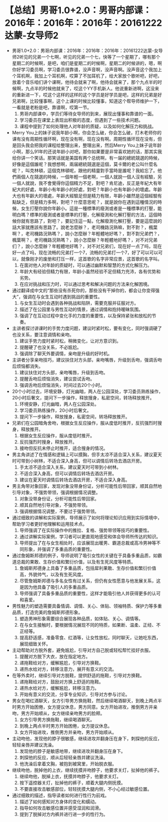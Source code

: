 # 【总结】男哥1.0+2.0：男哥内部课：2016年：2016年：2016年：20161222达蒙-女导师2

-   男哥1.0+2.0：男哥内部课：2016年：2016年：2016年：20161222达蒙-女导师2听见的兄弟一个七啊，听见的兄弟一个七，快等了一个星期了，哪有那个星期二的时候啊，是吧，咱们是星期二的时候啊，星期二的时候讲的，嗯，啊你好学习委员啊，学习委员很靠谱，没声音啊，没声音啊。没声音这个我加上个耳机啊，我加上个耳机啊，哎算了不加耳机了，给大家放个歌听吧，好吧，放着个音乐咱们讲个课啊，他待会就来了啊，他待会就来了，那个九点半的时候啊，九点半的时候他就来了，哎这个YY手机新人。他说重新进啊，这没来的重新进一下，哎这个这样的这样的这个学员是好学员是吧，这样的兄弟是好兄弟啊，比较懂事啊，这个上课的时候比较懂事，知道这个帮导师维护一下，一看就是老粉是吧，靠谱啊，哎第一节。
    1.  男哥内部课中，学员们等待女导师的到来，展现出懂事和靠谱的一面。
    2.  学习委员在课堂上表现出积极的态度，但遇到了一些技术问题。
    3.  课程中提到了如何处理他人对年龄的质疑，以及如何化解压力和挑战。
-   Merry You上的妹子说我年龄小啊，你会怎么破，你会怎么破，打木老师你的课有没有周期性循环啊，现在没有啊，现在没有啊。周期性循环现在没有，但是回头我会把我的课程给整理出来，整理出来，然后Merry You上妹子说年龄小啊，那么91年的还说年龄小对吧，那你如果要是非常喜欢她的话，那其实我给你讲一个笑话。那笑话就是美国有两个总统啊，有一届的總統競選的時候，好像是這個誰呢？我想想啊，兩届總統競選是這個，莫卡爾的老公叫什麼名呢？，叫克林頓，這個克林頓呢，跟他的精靈對手當時是誰呢？我給忘了。他們兩個人在競選的時候，一個年輕一個老啊，一個人就說一個人沒有經驗，另一個人就說，我不會覺得你這個精力不足，對吧？肯尼迪，反正是年紀大有年紀大的好處，年齡小有年齡小的好處，對吧？年齡小也有年齡小的壞處。年齡大也有年齡大的壞處，年齡大經驗足但是精力有限，年齡小雖然是這個經驗有點缺乏，但是精力多啊，對吧？什麼意思呢？，就是說你在遇到這種情況的時候，女生打壓你說你年齡小。這是一種標準的廢測或者是一種標準的打壓，能明白嗎？標準的廢測或者是標準的打壓，化解廢測和化解打壓的方法，這個時候你就有思路了，對吧？，要記住這一點，化解廢測化解打壓，要是這麼說的話大家就應該有思路了。說老怎麼辦？，老司機路況熟嘛，對不對？，楓葉啊？，老司機路況熟嗎？，說小怎麼辦？年輕體地好嗎？，對不對兄弟們？，楓葉啊？，老司機路況熟嗎？，說小怎麼辦？年輕體地好嗎？，对不对兄弟们？，說小怎麼辦？年輕體地好嗎？，对不对兄弟们，现在好一点了吗，现在好一点了吗，现在流畅的兄弟打一个7，流畅的兄弟打一个7，好了可以可以可以，就像刚才的废册和打压一样，这首歌的名字非常应景，这首歌的名字叫。
    1.  在面对他人对年龄的质疑时，可以通过幽默和智慧的方式化解压力。
    2.  年龄大有经验但精力有限，年龄小虽然经验不足但精力充沛，各有优势和劣势。
    3.  在应对挑战和压力时，可以通过思考和解决问题的方法来化解困境。
-   通过翻译成中文的“那些没有杀死你的，那些没有干掉你的，都会让你变得强大”，强调在与女生互动时遇到挑战的重要性。
    1.  与女生互动时会遇到各种挑战和陷阱，需要克服并征服对方。
    2.  描述了在公园里与男性互动的情景，通过调情和抱持暧昧氛围。
    3.  强调了在互动过程中变化手的力度的重要性，以及保持紧张和放松的节奏。
-   主讲者探讨讲课时的手势力度问题，建议时紧时松，要有变化，同时强调硬了也没关系，要注意调情和亲吻。
    1.  建议手势力度时紧时松，稍微变化，让对方意识到。
    2.  提醒硬了也没关系，不必尴尬。
    3.  强调除了聊天外要调情，亲吻是升级的好时机。
-   主讲者分享亲吻技巧，建议扶住对方头部，亲吻嘴唇，升级到舌吻，强调舌吻后烦恼都消失。
    1.  建议扶住对方头部，亲吻嘴唇，升级到舌吻。
    2.  提醒舌吻后烦恼消失，建议尝试舌吻。
    3.  强调舌吻后烦恼消失，时间过去20个小时。
-   20个小时过去，环境安静，灯光幽暗，两人在公园深处，学习委员熟练操作，20小时后奢文，提问下一步操作，释放搜身，私密空间，转场释放推开。
    1.  环境安静，灯光幽暗，两人在公园深处。
    2.  学习委员熟练操作，20小时后奢文。
    3.  提问下一步操作，释放搜身，私密空间，转场释放推开。
-   兄弟们在公园暗角舍吻，根据女生反应操作，服从度低时推开，反抗强烈时搜身，释放推开。
    1.  根据女生反应操作，服从度低时推开。
    2.  反抗强烈时搜身，释放推开。
    3.  接吻但反抗未停止时推开，适合搜身的情况。
-   男主角讲述了在情感和逻辑上可以摸胸，但手太凉不适合深入关系，建议夏天时可带到小树林，不适合深入身高，但可以调情后转场去酒店开房。
    1.  手太凉不适合深入关系，建议夏天时可带到小树林。
    2.  不适合深入身高，但可以调情后转场去酒店开房。
    3.  建议在夏天时调情后转场去酒店开房，不适合深入身高。
-   男主角带对象回家，发现对象没带身份证，分析可能性后带回家，顺其自然地引导对象，不强势带领，强调根据情况调整。
    1.  对象没带身份证，分析可能性后带回家。
    2.  顺其自然地引导对象，不强势带领。
    3.  强调根据情况调整，不要过于强势带领。
-   通过细致的讲解和实际案例，导师展示了如何将理论知识应用到实际情境中，帮助学习者更好地理解和运用技术点。
    1.  导师强调了在实际操作中的推拉、复格、强势带领等技巧的重要性。
    2.  通过讲解实际案例，学习者可以更直观地感受和体会导师所传达的知识。
    3.  导师提出了在与女生相处时，应该展现出暖男、霸道总裁或高冷男神等不同形象，并强调了多重品质的重要性。
-   通过詹姆斯邦德的例子，导师说明了吸引女性的关键在于具备多重品质，如霸道总裁的果敢、生存价值和繁衍价值，以及有生死风度等特质。
    1.  詹姆斯邦德身上具备了多重品质，包括犀利果敢、生存价值和繁衍价值高，外貌帅气，以及有生死风度。
    2.  尽管詹姆斯邦德与多名女性有过关系，但仍有女性愿意与他发展关系，这是因为他具备了吸引人的多重品质。
    3.  导师强调了具备多重品质的重要性，这样才能吸引他人并获得更多的认可和喜爱。
-   男性魅力的塑造需要具备情调、调情、关心、体贴、领袖特质、保护力等多重品质，打造完美的詹姆斯邦德形象。
    1.  塑造男神形象需要综合展现各种品质，如体贴、关心、调情等。
    2.  在与女生接触时，要根据情况展现不同的特质，如果断、温柔、正经、不正经等。
    3.  提高舒适感，准备零食、红酒等，让女性放松，同时聊天，让她吃东西，展现细致关怀。
-   主动帮助对方脱外套，避免尴尬，引导对方自己脱或轻松帮忙挂好衣服。
    1.  提醒对方脱下大衣，放在指定地方。
    2.  递拖鞋给对方，缓解尴尬，引导对方换鞋。
    3.  递热水给对方，转移注意力，展开有意义的交流。
-   在等外卖时，继续引导对方脱鞋，提供舒适的拖鞋，引导对方换鞋。
    1.  递拖鞋给对方，鼓励对方换上舒适的拖鞋。
    2.  递热水给对方，缓解尴尬，转移注意力。
    3.  开始有意义的交流，分享专业知识，引导对方参与讨论。
-   男女在喝红酒聊天，女方引导男方换拖鞋，然后继续喝酒聊天，到晚上两点半时男方开始困倦，女方提议休息，男方同意。女方开始进攻，推倒男方并亲吻，男方开始顺从，女方继续亲吻男方的脸颊。
    1.  女方引导男方换拖鞋，继续喝酒聊天。
    2.  到晚上两点半时男方开始困倦，女方提议休息。
    3.  女方开始进攻，推倒男方并亲吻，男方开始顺从。
-   主动吻他，发现他的脖子很敏感，继续进攻并翻身压在身下，刺探他的反应，轻轻亲唇并建议洗澡。
    1.  发现他的脖子是敏感地带，继续进攻并翻身压在身下。
    2.  刺探他的反应，顺从后轻轻亲唇并建议洗澡。
    3.  他洗澡后拿着文胸，被抱到被窝里，开始脱衣服。
-   继续吻他，脱掉他的上衣，继续抚摸并吻脖子，他要求关灯，扯掉他的裤子。
    1.  继续吻他，脱掉上衣，抚摸并吻脖子，他要求关灯。
    2.  按下遥控器关灯，扯掉他的裤子，顺着大腿内侧抚摸。
    3.  不要直接攻击敏感部位，轻轻抚摸大腿内侧，不小心经过敏感位置。
-   通过细致的描述，指导读者如何进行性行为前戏。
    1.  描述了如何感知对方身体的变化和蠕动。
    2.  指导如何攻击敏感位置并感受湿润和润滑。
    3.  提到了脱掉对方内裤并进行进一步的性行为。